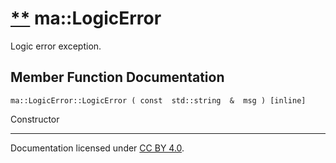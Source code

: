 [**](https://github.com/openma/openma-doc/edit/api/nightly/c++/classma_1_1_logic_error.md "Improve this documentation")
ma::LogicError
==============

Logic error exception.

Member Function Documentation
-----------------------------

    ma::LogicError::LogicError ( const  std::string  &  msg ) [inline]

Constructor

------------------------------------------------------------------------

Documentation licensed under [CC BY 4.0](https://creativecommons.org/licenses/by/4.0/).


